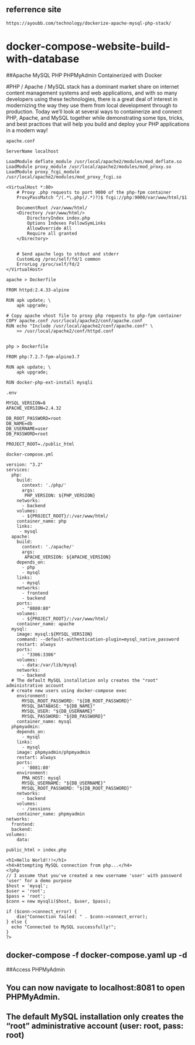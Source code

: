 ## referrence site
~~~
https://ayoubb.com/technology/dockerize-apache-mysql-php-stack/
~~~

# docker-compose-website-build-with-database
##Apache MySQL PHP PHPMyAdmin Containerized with Docker


#PHP / Apache / MySQL stack has a dominant market share on internet content management systems and web applications, and with so many developers using these technologies, there is a great deal of interest in modernizing the way they use them from local development through to production. Today we’ll look at several ways to containerize and connect PHP, Apache, and MySQL together while demonstrating some tips, tricks, and best practices that will help you build and deploy your PHP applications in a modern way!

~~~
apache.conf
~~~
~~~
ServerName localhost

LoadModule deflate_module /usr/local/apache2/modules/mod_deflate.so
LoadModule proxy_module /usr/local/apache2/modules/mod_proxy.so
LoadModule proxy_fcgi_module /usr/local/apache2/modules/mod_proxy_fcgi.so

<VirtualHost *:80>
    # Proxy .php requests to port 9000 of the php-fpm container
    ProxyPassMatch ^/(.*\.php(/.*)?)$ fcgi://php:9000/var/www/html/$1

    DocumentRoot /var/www/html/
    <Directory /var/www/html/>
        DirectoryIndex index.php
        Options Indexes FollowSymLinks
        AllowOverride All
        Require all granted
    </Directory>
    
    
    # Send apache logs to stdout and stderr
    CustomLog /proc/self/fd/1 common
    ErrorLog /proc/self/fd/2
</VirtualHost>
~~~
~~~
apache > Dockerfile
~~~
~~~
FROM httpd:2.4.33-alpine

RUN apk update; \
    apk upgrade;

# Copy apache vhost file to proxy php requests to php-fpm container
COPY apache.conf /usr/local/apache2/conf/apache.conf
RUN echo "Include /usr/local/apache2/conf/apache.conf" \
    >> /usr/local/apache2/conf/httpd.conf
~~~
~~~

php > Dockerfile
~~~

~~~
FROM php:7.2.7-fpm-alpine3.7

RUN apk update; \
    apk upgrade;

RUN docker-php-ext-install mysqli
~~~

~~~
.env
~~~
~~~
MYSQL_VERSION=8
APACHE_VERSION=2.4.32

DB_ROOT_PASSWORD=root
DB_NAME=db
DB_USERNAME=user
DB_PASSWORD=root

PROJECT_ROOT=./public_html
~~~

~~~
docker-compose.yml
~~~

~~~
version: "3.2"
services:
  php:
    build: 
      context: './php/'
      args:
       PHP_VERSION: ${PHP_VERSION}
    networks:
      - backend
    volumes:
      - ${PROJECT_ROOT}/:/var/www/html/
    container_name: php
    links:
     - mysql
  apache:
    build:
      context: './apache/'
      args:
       APACHE_VERSION: ${APACHE_VERSION}
    depends_on:
      - php
      - mysql
    links:
      - mysql
    networks:
      - frontend
      - backend
    ports:
      - "8080:80"
    volumes:
      - ${PROJECT_ROOT}/:/var/www/html/
    container_name: apache
  mysql:
    image: mysql:${MYSQL_VERSION}
    command: --default-authentication-plugin=mysql_native_password 
    restart: always
    ports:
      - "3306:3306"
    volumes:
      - data:/var/lib/mysql
    networks:
      - backend
  # The default MySQL installation only creates the "root" administrative account
  # create new users using docker-compose exec
    environment:
      MYSQL_ROOT_PASSWORD: "${DB_ROOT_PASSWORD}"
      MYSQL_DATABASE: "${DB_NAME}"
      MYSQL_USER: "${DB_USERNAME}"
      MYSQL_PASSWORD: "${DB_PASSWORD}"
    container_name: mysql
  phpmyadmin:
    depends_on:
      - mysql
    links:
      - mysql
    image: phpmyadmin/phpmyadmin
    restart: always
    ports:
      - '8081:80'
    environment:
      PMA_HOST: mysql
      MYSQL_USERNAME: "${DB_USERNAME}"
      MYSQL_ROOT_PASSWORD: "${DB_ROOT_PASSWORD}"   
    networks:
      - backend
    volumes:
      - /sessions
    container_name: phpmyadmin
networks:
  frontend:
  backend:
volumes:
    data:
~~~

~~~
public_html > index.php
~~~
~~~
<h1>Hello World!!!</h1>
<h4>Attempting MySQL connection from php...</h4>
<?php
// I assume that you've created a new username 'user' with password 'user' for a demo purpose
$host = 'mysql';
$user = 'root';
$pass = 'root';
$conn = new mysqli($host, $user, $pass);

if ($conn->connect_error) {
    die("Connection failed: " . $conn->connect_error);
} else {
  echo "Connected to MySQL successfully!";
}
?>
~~~


## docker-compose -f docker-compose.yaml up -d

##Access PHPMyAdmin

## You can now navigate to localhost:8081 to open PHPMyAdmin.

## The default MySQL installation only creates the “root” administrative account (user: root, pass: root)



